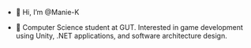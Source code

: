 - 👋 Hi, I’m @Manie-K

<!---
Manie-K/Manie-K is a ✨ special ✨ repository because its `README.md` (this file) appears on your GitHub profile.
You can click the Preview link to take a look at your changes.
--->
- 💫
Computer Science student at GUT.
Interested in game development using Unity, .NET applications, and software architecture design.
